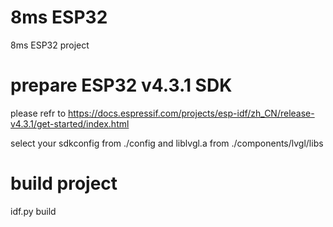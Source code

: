 # 8ms ESP32

8ms ESP32 project

# prepare ESP32 v4.3.1 SDK

please refr to https://docs.espressif.com/projects/esp-idf/zh_CN/release-v4.3.1/get-started/index.html

select your sdkconfig from ./config and liblvgl.a from ./components/lvgl/libs
# build project

idf.py build


